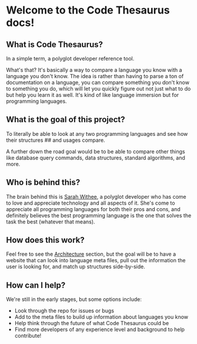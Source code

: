 # Welcome to the Code Thesaurus docs!

## What is Code Thesaurus?

In a simple term, a polyglot developer reference tool.

What's that? It's basically a way to compare a language you know with a language you don't know. The idea is rather than having to parse a ton of documentation on a language, you can compare something you don't know to something you do, which will let you quickly figure out not just what to do but help you learn it as well. It's kind of like language immersion but for programming languages.

## What is the goal of this project?

To literally be able to look at any two programming languages and see how their structures ## and usages compare. 

A further down the road goal would be to be able to compare other things like database query commands, data structures, standard algorithms, and more.

## Who is behind this?

The brain behind this is [Sarah Withee](https://twitter.com/geekygirlsarah), a polyglot developer who has come to love and appreciate technology and all aspects of it. She's come to appreciate all programming languages for both their pros and cons, and definitely believes the best programming language is the one that solves the task the best (whatever that means).

## How does this work?

Feel free to see the [Architecture](project_architecture.md) section, but the goal will be to have a website that can look into language meta files, pull out the information the user is looking for, and match up structures side-by-side. 

## How can I help?

We're still in the early stages, but some options include:
* Look through the repo for issues or bugs 
* Add to the meta files to build up information about languages you know
* Help think through the future of what Code Thesaurus could be
* Find more developers of any experience level and background to help contribute!
